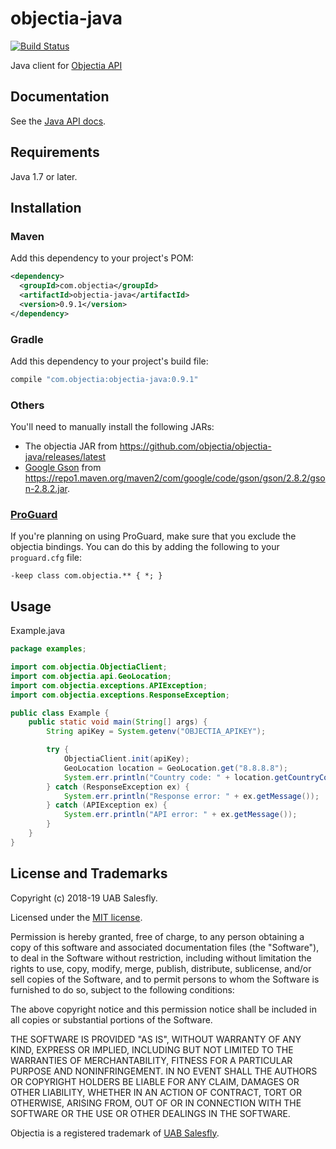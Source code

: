 # objectia-java 
[![Build Status](https://travis-ci.org/objectia/objectia-java.svg?branch=master)](https://travis-ci.org/objectia/objectia-java)
<!--[![codecov](https://codecov.io/gh/objectia/objectia-java/branch/master/graph/badge.svg)](https://codecov.io/gh/objectia/objectia-java)-->

Java client for [Objectia API](https://objectia.com)

## Documentation

See the [Java API docs](https://docs.objectia.com/guide/java.html).


## Requirements

Java 1.7 or later.


## Installation

### Maven

Add this dependency to your project's POM:

```xml
<dependency>
  <groupId>com.objectia</groupId>
  <artifactId>objectia-java</artifactId>
  <version>0.9.1</version>
</dependency>
```

### Gradle

Add this dependency to your project's build file:

```groovy
compile "com.objectia:objectia-java:0.9.1"
```

### Others

You'll need to manually install the following JARs:

* The objectia JAR from https://github.com/objectia/objectia-java/releases/latest
* [Google Gson](https://github.com/google/gson) from <https://repo1.maven.org/maven2/com/google/code/gson/gson/2.8.2/gson-2.8.2.jar>.

### [ProGuard](http://proguard.sourceforge.net/)

If you're planning on using ProGuard, make sure that you exclude the objectia bindings. You can do this by adding the following to your `proguard.cfg` file:

```
-keep class com.objectia.** { *; }
```

## Usage

Example.java

```java
package examples;

import com.objectia.ObjectiaClient;
import com.objectia.api.GeoLocation;
import com.objectia.exceptions.APIException;
import com.objectia.exceptions.ResponseException;

public class Example {
    public static void main(String[] args) {
        String apiKey = System.getenv("OBJECTIA_APIKEY");

        try {
            ObjectiaClient.init(apiKey);
            GeoLocation location = GeoLocation.get("8.8.8.8");
            System.err.println("Country code: " + location.getCountryCode());
        } catch (ResponseException ex) {
            System.err.println("Response error: " + ex.getMessage());
        } catch (APIException ex) {
            System.err.println("API error: " + ex.getMessage());
        }
    }
}
```


## License and Trademarks

Copyright (c) 2018-19 UAB Salesfly.

Licensed under the [MIT license](https://en.wikipedia.org/wiki/MIT_License). 

Permission is hereby granted, free of charge, to any person obtaining a copy
of this software and associated documentation files (the "Software"), to deal
in the Software without restriction, including without limitation the rights
to use, copy, modify, merge, publish, distribute, sublicense, and/or sell
copies of the Software, and to permit persons to whom the Software is
furnished to do so, subject to the following conditions:

The above copyright notice and this permission notice shall be included in all
copies or substantial portions of the Software.

THE SOFTWARE IS PROVIDED "AS IS", WITHOUT WARRANTY OF ANY KIND, EXPRESS OR
IMPLIED, INCLUDING BUT NOT LIMITED TO THE WARRANTIES OF MERCHANTABILITY,
FITNESS FOR A PARTICULAR PURPOSE AND NONINFRINGEMENT. IN NO EVENT SHALL THE
AUTHORS OR COPYRIGHT HOLDERS BE LIABLE FOR ANY CLAIM, DAMAGES OR OTHER
LIABILITY, WHETHER IN AN ACTION OF CONTRACT, TORT OR OTHERWISE, ARISING FROM,
OUT OF OR IN CONNECTION WITH THE SOFTWARE OR THE USE OR OTHER DEALINGS IN THE
SOFTWARE.

Objectia is a registered trademark of [UAB Salesfly](https://www.salesfly.com). 
